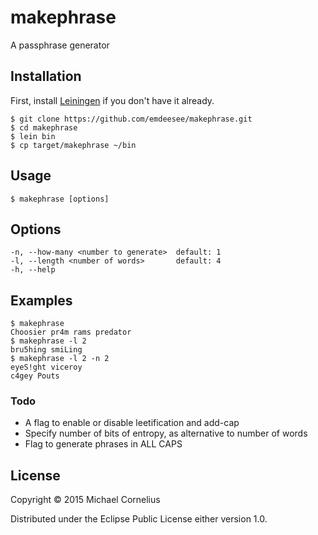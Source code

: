 # makephrase

A passphrase generator

## Installation

First, install [Leiningen](http://leiningen.org/) if you don't have it already.

    $ git clone https://github.com/emdeesee/makephrase.git
    $ cd makephrase
    $ lein bin
    $ cp target/makephrase ~/bin

## Usage

    $ makephrase [options]

## Options

```
-n, --how-many <number to generate>  default: 1
-l, --length <number of words>       default: 4
-h, --help
```

## Examples

    $ makephrase
    Choosier pr4m rams predator
    $ makephrase -l 2
    bru5hing smiLing
    $ makephrase -l 2 -n 2
    eyeS!ght viceroy
    c4gey Pouts

### Todo

 + A flag to enable or disable leetification and add-cap
 + Specify number of bits of entropy, as alternative to number of words
 + Flag to generate phrases in ALL CAPS

## License

Copyright © 2015 Michael Cornelius

Distributed under the Eclipse Public License either version 1.0.

